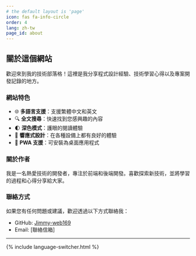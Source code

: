 ```yaml
---
# the default layout is 'page'
icon: fas fa-info-circle
order: 4
lang: zh-tw
page_id: about
---
```


## 關於這個網站

歡迎來到我的技術部落格！這裡是我分享程式設計經驗、技術學習心得以及專案開發記錄的地方。

### 網站特色

- 🌐 **多語言支援**：支援繁體中文和英文
- 🔍 **全文搜尋**：快速找到您感興趣的內容
- 🌓 **深色模式**：護眼的閱讀體驗
- 📱 **響應式設計**：在各種設備上都有良好的體驗
- 🚀 **PWA 支援**：可安裝為桌面應用程式

### 關於作者

我是一名熱愛技術的開發者，專注於前端和後端開發。喜歡探索新技術，並將學習的過程和心得分享給大家。

### 聯絡方式

如果您有任何問題或建議，歡迎透過以下方式聯絡我：

- GitHub: [Jimmy-web169](https://github.com/Jimmy-web169)
- Email: [聯絡信箱]

---

{% include language-switcher.html %}
